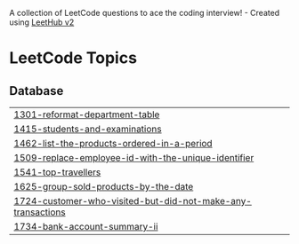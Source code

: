 A collection of LeetCode questions to ace the coding interview! - Created using [LeetHub v2](https://github.com/arunbhardwaj/LeetHub-2.0)
<!---LeetCode Topics Start-->
# LeetCode Topics
## Database
|  |
| ------- |
| [1301-reformat-department-table](https://github.com/dickysapu/leetCode/tree/master/1301-reformat-department-table) |
| [1415-students-and-examinations](https://github.com/dickysapu/leetCode/tree/master/1415-students-and-examinations) |
| [1462-list-the-products-ordered-in-a-period](https://github.com/dickysapu/leetCode/tree/master/1462-list-the-products-ordered-in-a-period) |
| [1509-replace-employee-id-with-the-unique-identifier](https://github.com/dickysapu/leetCode/tree/master/1509-replace-employee-id-with-the-unique-identifier) |
| [1541-top-travellers](https://github.com/dickysapu/leetCode/tree/master/1541-top-travellers) |
| [1625-group-sold-products-by-the-date](https://github.com/dickysapu/leetCode/tree/master/1625-group-sold-products-by-the-date) |
| [1724-customer-who-visited-but-did-not-make-any-transactions](https://github.com/dickysapu/leetCode/tree/master/1724-customer-who-visited-but-did-not-make-any-transactions) |
| [1734-bank-account-summary-ii](https://github.com/dickysapu/leetCode/tree/master/1734-bank-account-summary-ii) |
<!---LeetCode Topics End-->